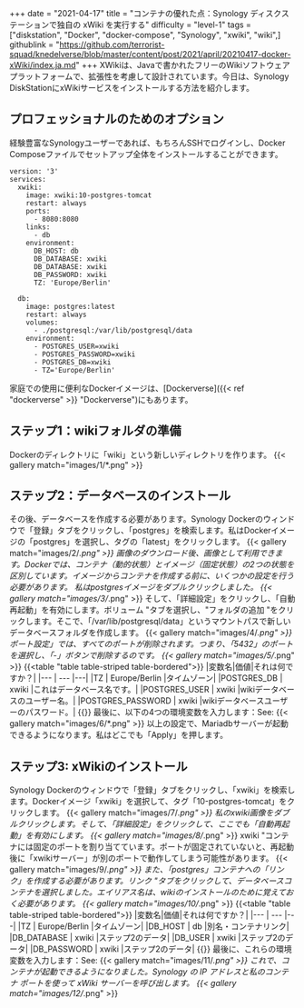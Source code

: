 +++
date = "2021-04-17"
title = "コンテナの優れた点：Synology ディスクステーションで独自の xWiki を実行する"
difficulty = "level-1"
tags = ["diskstation", "Docker", "docker-compose", "Synology", "xwiki", "wiki",]
githublink = "https://github.com/terrorist-squad/knedelverse/blob/master/content/post/2021/april/20210417-docker-xWiki/index.ja.md"
+++
XWikiは、Javaで書かれたフリーのWikiソフトウェアプラットフォームで、拡張性を考慮して設計されています。今日は、Synology DiskStationにxWikiサービスをインストールする方法を紹介します。
## プロフェッショナルのためのオプション
経験豊富なSynologyユーザーであれば、もちろんSSHでログインし、Docker Composeファイルでセットアップ全体をインストールすることができます。
```
version: '3'
services:
  xwiki:
    image: xwiki:10-postgres-tomcat
    restart: always
    ports:
      - 8080:8080
    links:
      - db
    environment:
      DB_HOST: db
      DB_DATABASE: xwiki
      DB_DATABASE: xwiki
      DB_PASSWORD: xwiki
      TZ: 'Europe/Berlin'

  db:
    image: postgres:latest
    restart: always
    volumes:
      - ./postgresql:/var/lib/postgresql/data
    environment:
      - POSTGRES_USER=xwiki
      - POSTGRES_PASSWORD=xwiki
      - POSTGRES_DB=xwiki
      - TZ='Europe/Berlin'

```
家庭での使用に便利なDockerイメージは、[Dockerverse]({{< ref "dockerverse" >}} "Dockerverse")にもあります。
## ステップ1：wikiフォルダの準備
Dockerのディレクトリに「wiki」という新しいディレクトリを作ります。
{{< gallery match="images/1/*.png" >}}

## ステップ2：データベースのインストール
その後、データベースを作成する必要があります。Synology Dockerのウィンドウで「登録」タブをクリックし、「postgres」を検索します。私はDockerイメージの「postgres」を選択し、タグの「latest」をクリックします。
{{< gallery match="images/2/*.png" >}}
画像のダウンロード後、画像として利用できます。Dockerでは、コンテナ（動的状態）とイメージ（固定状態）の2つの状態を区別しています。イメージからコンテナを作成する前に、いくつかの設定を行う必要があります。 私はpostgresイメージをダブルクリックしました。
{{< gallery match="images/3/*.png" >}}
そして、「詳細設定」をクリックし、「自動再起動」を有効にします。ボリューム "タブを選択し、"フォルダの追加 "をクリックします。そこで、「/var/lib/postgresql/data」というマウントパスで新しいデータベースフォルダを作成します。
{{< gallery match="images/4/*.png" >}}
ポート設定」では、すべてのポートが削除されます。つまり、「5432」のポートを選択し、「-」ボタンで削除するのです。
{{< gallery match="images/5/*.png" >}}
{{<table "table table-striped table-bordered">}}
|変数名|価値|それは何ですか？|
|--- | --- |---|
|TZ	| Europe/Berlin	|タイムゾーン|
|POSTGRES_DB	| xwiki |これはデータベース名です。|
|POSTGRES_USER	| xwiki |wikiデータベースのユーザー名。|
|POSTGRES_PASSWORD	| xwiki |wikiデータベースユーザーのパスワード。|
{{</table>}}
最後に、以下の4つの環境変数を入力します：See:
{{< gallery match="images/6/*.png" >}}
以上の設定で、Mariadbサーバーが起動できるようになります。私はどこでも「Apply」を押します。
## ステップ3: xWikiのインストール
Synology Dockerのウィンドウで「登録」タブをクリックし、「xwiki」を検索します。Dockerイメージ「xwiki」を選択して、タグ「10-postgres-tomcat」をクリックします。
{{< gallery match="images/7/*.png" >}}
私のxwiki画像をダブルクリックします。そして、「詳細設定」をクリックして、ここでも「自動再起動」を有効にします。
{{< gallery match="images/8/*.png" >}}
xwiki "コンテナには固定のポートを割り当てています。ポートが固定されていないと、再起動後に「xwikiサーバー」が別のポートで動作してしまう可能性があります。
{{< gallery match="images/9/*.png" >}}
また、「postgres」コンテナへの「リンク」を作成する必要があります。リンク "タブをクリックして、データベースコンテナを選択しました。エイリアス名は、wikiのインストールのために覚えておく必要があります。
{{< gallery match="images/10/*.png" >}}
{{<table "table table-striped table-bordered">}}
|変数名|価値|それは何ですか？|
|--- | --- |---|
|TZ |	Europe/Berlin	|タイムゾーン|
|DB_HOST	| db |別名・コンテナリンク|
|DB_DATABASE	| xwiki	|ステップ2のデータ|
|DB_USER	| xwiki	|ステップ2のデータ|
|DB_PASSWORD	| xwiki |ステップ2のデータ|
{{</table>}}
最後に、これらの環境変数を入力します：See:
{{< gallery match="images/11/*.png" >}}
これで、コンテナが起動できるようになりました。Synology の IP アドレスと私のコンテナ ポートを使って xWiki サーバーを呼び出します。
{{< gallery match="images/12/*.png" >}}